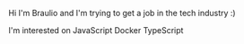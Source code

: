 Hi I'm Braulio and I'm trying to get a job in the tech industry :)

I'm interested on JavaScript
                  Docker
                  TypeScript
